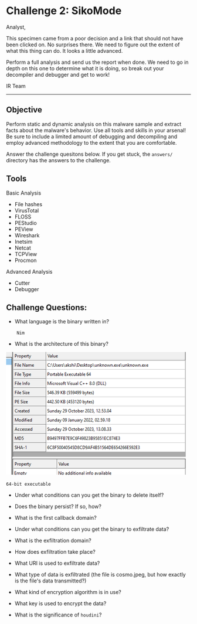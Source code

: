 # Challenge 2: SikoMode

Analyst,

This specimen came from a poor decision and a link that should not have been clicked on. No surprises there. We need to figure out the extent of what this thing can do. It looks a little advanced.

Perform a full analysis and send us the report when done. We need to go in depth on this one to determine what it is doing, so break out your decompiler and debugger and get to work!

IR Team

---

## Objective
Perform static and dynamic analysis on this malware sample and extract facts about the malware's behavior. Use all tools and skills in your arsenal! Be sure to include a limited amount of debugging and decompiling and employ advanced methodology to the extent that you are comfortable. 

Answer the challenge quesitons below. If you get stuck, the `answers/` directory has the answers to the challenge.


## Tools
Basic Analysis
- File hashes
- VirusTotal
- FLOSS
- PEStudio
- PEView
- Wireshark
- Inetsim
- Netcat
- TCPView
- Procmon

Advanced Analysis
- Cutter
- Debugger

## Challenge Questions:

- What language is the binary written in?

```
    Nim
```

- What is the architecture of this binary?

![Alt text](image.png)

    64-bit executable 
- Under what conditions can you get the binary to delete itself?
    
- Does the binary persist? If so, how?
- What is the first callback domain?
- Under what conditions can you get the binary to exfiltrate data?
- What is the exfiltration domain?
- How does exfiltration take place?
- What URI is used to exfiltrate data?
- What type of data is exfiltrated (the file is cosmo.jpeg, but how exactly is the file's data transmitted?)
- What kind of encryption algorithm is in use?
- What key is used to encrypt the data?
- What is the significance of `houdini`?

